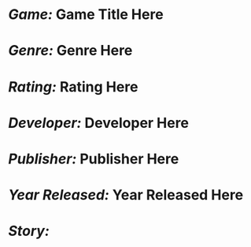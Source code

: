 <h1><i>Game:</i> Game Title Here</h1>

<h1><i>Genre:</i> Genre Here</h1>

<h1><i>Rating:</i> Rating Here</h1>

<h1><i>Developer:</i> Developer Here</h1>

<h1><i>Publisher:</i> Publisher Here</h1>

<h1><i>Year Released:</i> Year Released Here</h1>

<h1><i>Story:</i></h1>

